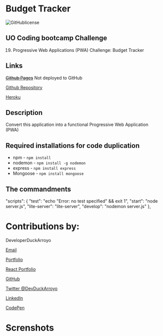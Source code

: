 # Budget Tracker

![GitHublicense](https://img.shields.io/npm/l/express?style=for-the-badge)

## UO Coding bootcamp Challenge

19. Progressive Web Applications (PWA) Challenge: Budget Tracker

## Links

~~[Github Pages]()~~ Not deployed to GitHub

[Github Repository](https://github.com/DuckArroyo/budgetTracker)

[Heroku](https://young-ocean-36357.herokuapp.com/)

## Description

Convert this application into a functional Progressive Web Application (PWA)

## Required installations for code duplication

- npm - `npm install`
- nodemon - `npm install -g nodemon`
- express - `npm install express`
- Mongoose - `npm install mongoose`

## The commandments

"scripts": {
"test": "echo \"Error: no test specified\" && exit 1",
"start": "node server.js",
"lite-server": "lite-server",
"develop": "nodemon server.js"
},

# Contributions by:

DeveloperDuckArroyo

[Email](mailto:DeveloperDuckArroyo@gmail.com)

[Portfolio](https://github.com/DuckArroyo/portfolio)

[React Portfolio](http://DuckArroyo.github.io/reactPortfolio)

[GitHub](https://github.com/DuckArroyo)

[Twitter @DevDuckArroyo](https://twitter.com/DevDuckArroyo)

[LinkedIn](https://www.linkedin.com/in/duckarroyo)

[CodePen](https://codepen.io/DeveloperDuckArroyo)

# Screnshots
